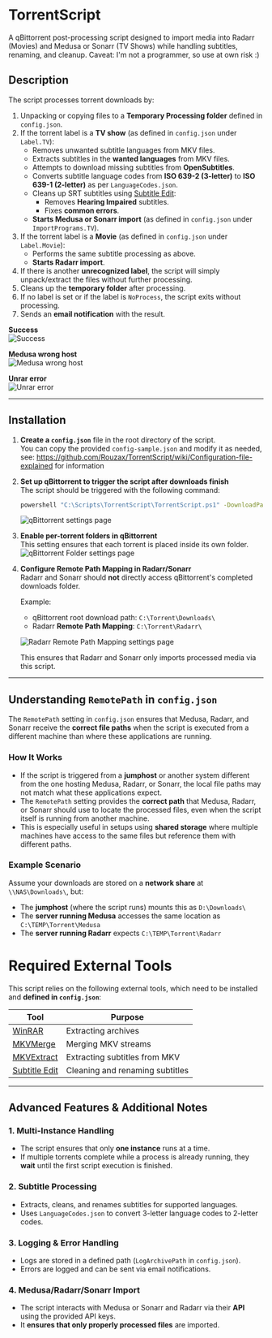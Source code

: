 
# TorrentScript
A qBittorrent post-processing script designed to import media into Radarr (Movies) and Medusa or Sonarr (TV Shows) while handling subtitles, renaming, and cleanup. 
Caveat: I'm not a programmer, so use at own risk :)

## Description
The script processes torrent downloads by:
1. Unpacking or copying files to a **Temporary Processing folder** defined in `config.json`.
2. If the torrent label is a **TV show** (as defined in `config.json` under `Label.TV`):
    - Removes unwanted subtitle languages from MKV files.
    - Extracts subtitles in the **wanted languages** from MKV files.
    - Attempts to download missing subtitles from **OpenSubtitles**.
    - Converts subtitle language codes from **ISO 639-2 (3-letter)** to **ISO 639-1 (2-letter)** as per `LanguageCodes.json`.
    - Cleans up SRT subtitles using [Subtitle Edit](https://github.com/SubtitleEdit/subtitleedit):
        - Removes **Hearing Impaired** subtitles.
        - Fixes **common errors**.
    - **Starts Medusa or Sonarr import** (as defined in `config.json` under `ImportPrograms.TV`).
3. If the torrent label is a **Movie** (as defined in `config.json` under `Label.Movie`):
    - Performs the same subtitle processing as above.
    - **Starts Radarr import**.
4. If there is another **unrecognized label**, the script will simply unpack/extract the files without further processing.
5. Cleans up the **temporary folder** after processing.
6. If no label is set or if the label is `NoProcess`, the script exits without processing.
7. Sends an **email notification** with the result.

**Success**  
![Success](https://i.imgur.com/Bjp5ggF.png)  

**Medusa wrong host**  
![Medusa wrong host](https://i.imgur.com/9BrtJ6z.png)  

**Unrar error**  
![Unrar error](https://i.imgur.com/TYvRUXL.png)  

---

## Installation

1. **Create a `config.json`** file in the root directory of the script.  
   You can copy the provided `config-sample.json` and modify it as needed, see: https://github.com/Rouzax/TorrentScript/wiki/Configuration-file-explained for information

2. **Set up qBittorrent to trigger the script after downloads finish**  
   The script should be triggered with the following command:
   ```sh
   powershell "C:\Scripts\TorrentScript\TorrentScript.ps1" -DownloadPath '%R' -DownloadLabel '%L' -TorrentHash '%I'
   ```
   ![qBittorrent settings page](https://i.imgur.com/8TWZyEY.png)

3. **Enable per-torrent folders in qBittorrent**  
   This setting ensures that each torrent is placed inside its own folder.
   ![qBittorrent Folder settings page](https://i.imgur.com/Uq6bOBP.png)

4. **Configure Remote Path Mapping in Radarr/Sonarr**  
   Radarr and Sonarr should **not** directly access qBittorrent's completed downloads folder.
   
   Example:
   - qBittorrent root download path: `C:\Torrent\Downloads\`
   - Radarr **Remote Path Mapping**: `C:\Torrent\Radarr\`
   
   ![Radarr Remote Path Mapping settings page](https://i.imgur.com/qL0aOKl.png)

   This ensures that Radarr and Sonarr only imports processed media via this script.

---

## Understanding `RemotePath` in `config.json`

The `RemotePath` setting in `config.json` ensures that Medusa, Radarr, and Sonarr receive the **correct file paths** when the script is executed from a different machine than where these applications are running.

### **How It Works**
- If the script is triggered from a **jumphost** or another system different from the one hosting Medusa, Radarr, or Sonarr, the local file paths may not match what these applications expect.
- The `RemotePath` setting provides the **correct path** that Medusa, Radarr, or Sonarr should use to locate the processed files, even when the script itself is running from another machine.
- This is especially useful in setups using **shared storage** where multiple machines have access to the same files but reference them with different paths.

### **Example Scenario**
Assume your downloads are stored on a **network share** at `\\NAS\Downloads\`, but:
- The **jumphost** (where the script runs) mounts this as `D:\Downloads\`
- The **server running Medusa** accesses the same location as `C:\TEMP\Torrent\Medusa`
- The **server running Radarr** expects `C:\TEMP\Torrent\Radarr`


# Required External Tools

This script relies on the following external tools, which need to be installed and **defined in `config.json`**:

| Tool                                                          | Purpose                         |
| ------------------------------------------------------------- | ------------------------------- |
| [WinRAR](https://www.rarlab.com/download.htm)                 | Extracting archives             |
| [MKVMerge](https://mkvtoolnix.download/)                      | Merging MKV streams             |
| [MKVExtract](https://mkvtoolnix.download/)                    | Extracting subtitles from MKV   |
| [Subtitle Edit](https://github.com/SubtitleEdit/subtitleedit) | Cleaning and renaming subtitles |

---

## Advanced Features & Additional Notes

### **1. Multi-Instance Handling**
- The script ensures that only **one instance** runs at a time.
- If multiple torrents complete while a process is already running, they **wait** until the first script execution is finished.

### **2. Subtitle Processing**
- Extracts, cleans, and renames subtitles for supported languages.
- Uses `LanguageCodes.json` to convert 3-letter language codes to 2-letter codes.

### **3. Logging & Error Handling**
- Logs are stored in a defined path (`LogArchivePath` in `config.json`).
- Errors are logged and can be sent via email notifications.

### **4. Medusa/Radarr/Sonarr Import**
- The script interacts with Medusa or Sonarr and Radarr via their **API** using the provided API keys.
- It **ensures that only properly processed files** are imported.
